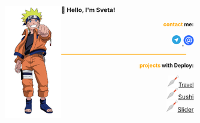 <img height="300" alt="naruto" src="./img/naruto.png" align="left">

<h3 align="" style="margin:0;">👋 Hello, I'm Sveta!</h3>

<div align="right" style="margin: 0; padding: 0;">
    <h4><span style="color: orange; ">contact</span> me:</h4>
    <a href="https://t.me/Tasvetla" target="_blanc">
        <img width="30" height="30" alt="telegram logo" src="./img/p.png">
    </a>
    <a href="mailto:sweta4ca@mail.ru" target="_blanc">
        <img width="27" height="27" alt="mail logo" src="./img/mail.png">
    </a>
</div>

<hr style="height: 2px; background-color: orange; margin: 20px; padding: 0;">

<div align="right" style="margin: 0; padding: 0;">
    <h4><span style="color: orange;">projects</span> with Deploy:</h4>
    <a href="https://rolling-scopes-school.github.io/sosukii-JSFEPRESCHOOL2022Q2/travel/" target="_blanc">
        <img width="30" src="./img/kunai.png" alt="image of ninja special steel named Kunai">Travel    
    </a><br>
    <a href="https://sosukii.github.io/sushi/" style="font-size: 16px;" target="_blanc">
        <img width="30" src="./img/kunai.png" alt="image of ninja special steel named Kunai">Sushi
    </a><br>
    <a href="https://sosukii.github.io/slider/" style="font-size: 16px;" target="_blanc">
        <img width="30" src="./img/kunai.png" alt="image of ninja special steel named Kunai">Slider 
    </a>
</div>
